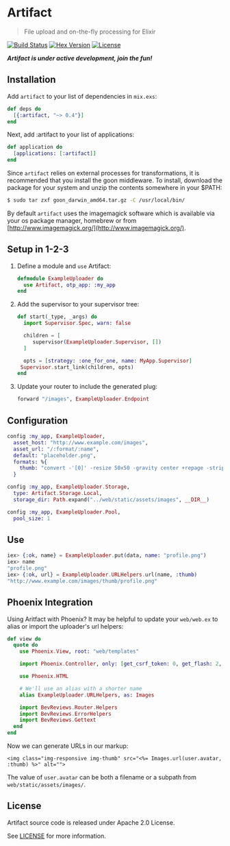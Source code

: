 # Artifact

> File upload and on-the-fly processing for Elixir

[![Build Status][travis-img]][travis] [![Hex Version][hex-img]][hex] [![License][license-img]][license]

[travis-img]: https://travis-ci.org/doomspork/artifact.png?branch=master
[travis]: https://travis-ci.org/doomspork/artifact
[hex-img]: https://img.shields.io/hexpm/v/artifact.svg
[hex]: https://hex.pm/packages/artifact
[license-img]: https://img.shields.io/badge/license-Apache%202.0-brightgreen.svg
[license]: https://opensource.org/licenses/Apache-2.0

___Artifact is under active development, join the fun!___

## Installation

Add `artifact` to your list of dependencies in `mix.exs`:

```elixir
def deps do
  [{:artifact, "~> 0.4"}]
end
```

Next, add :artifact to your list of applications:

```elixir
def application do
  [applications: [:artifact]]
end
```

Since ```artifact``` relies on external processes for transformations, it is recommended that you install the goon middleware. To install, download the package for your system and unzip the contents somewhere in your $PATH:

```bash
$ sudo tar zxf goon_darwin_amd64.tar.gz -C /usr/local/bin/
```

By default ```artifact``` uses the imagemagick software which is available via your os package manager, homebrew or from [http://www.imagemagick.org/](http://www.imagemagick.org/).

## Setup in 1-2-3

1. Define a module and `use` Artifact:

	```elixir
	defmodule ExampleUploader do
  	  use Artifact, otp_app: :my_app
	end
	```

2. Add the supervisor to your supervisor tree:

	```elixir
	def start(_type, _args) do
  	  import Supervisor.Spec, warn: false

  	  children = [
    	 supervisor(ExampleUploader.Supervisor, [])
  	  ]

  	  opts = [strategy: :one_for_one, name: MyApp.Supervisor]
     Supervisor.start_link(children, opts)
   end
   ```

3. Update your router to include the generated plug:

	```elixir
	forward "/images", ExampleUploader.Endpoint
	```

## Configuration

```elixir
config :my_app, ExampleUploader,
  asset_host: "http://www.example.com/images",
  asset_url: "/:format/:name",
  default: "placeholder.png",
  formats: %{
    thumb: "convert -'[0]' -resize 50x50 -gravity center +repage -strip jpg:-"
  }

config :my_app, ExampleUploader.Storage,
  type: Artifact.Storage.Local,
  storage_dir: Path.expand("../web/static/assets/images", __DIR__)

config :my_app, ExampleUploader.Pool,
  pool_size: 1
```

## Use

```elixir
iex> {:ok, name} = ExampleUploader.put(data, name: "profile.png")
iex> name
"profile.png"
iex> {:ok, url} = ExampleUploader.URLHelpers.url(name, :thumb)
"http://www.example.com/images/thumb/profile.png"
```

## Phoenix Integration

Using Aritfact with Phoenix?  It may be helpful to update your `web/web.ex` to alias or import the uploader's url helpers:

```elixir
def view do
  quote do
    use Phoenix.View, root: "web/templates"

    import Phoenix.Controller, only: [get_csrf_token: 0, get_flash: 2, view_module: 1]

    use Phoenix.HTML

    # We'll use an alias with a shorter name
    alias ExampleUploader.URLHelpers, as: Images

    import BevReviews.Router.Helpers
    import BevReviews.ErrorHelpers
    import BevReviews.Gettext
  end
end
```

Now we can generate URLs in our markup:

```erb
<img class="img-responsive img-thumb" src="<%= Images.url(user.avatar, :thumb) %>" alt="">
```

The value of ```user.avatar``` can be both a filename or a subpath from ```web/static/assets/images/```.

## License

Artifact source code is released under Apache 2.0 License.

See [LICENSE](LICENSE) for more information.
